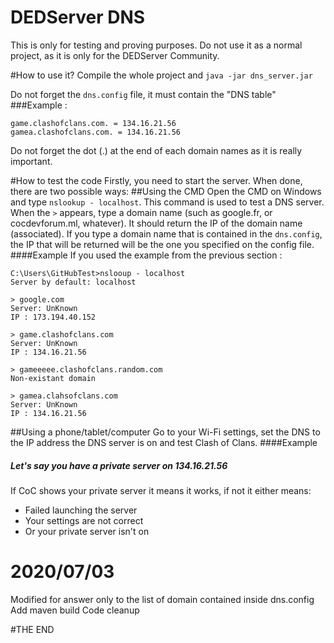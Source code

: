# DEDServer DNS
This is only for testing and proving purposes. Do not use it as a normal project, as it is only for the DEDServer Community.

#How to use it?
Compile the whole project and 
``` java -jar dns_server.jar ```

Do not forget the `dns.config` file, it must contain the "DNS table"
###Example : 
```
game.clashofclans.com. = 134.16.21.56
gamea.clashofclans.com. = 134.16.21.56
```
Do not forget the dot (.) at the end of each domain names as it is really important.

#How to test the code
Firstly, you need to start the server. When done, there are two possible ways:
##Using the CMD
Open the CMD on Windows and type `nslookup - localhost`. This command is used to test a DNS server. When the `>` appears, type a domain name (such as google.fr, or cocdevforum.ml, whatever). It should return the IP of the domain name (associated). If you type a domain name that is contained in the `dns.config`, the IP that will be returned will be the one you specified on the config file. 
####Example
If you used the example from the previous section :
```
C:\Users\GitHubTest>nslooup - localhost
Server by default: localhost

> google.com
Server: UnKnown
IP : 173.194.40.152

> game.clashofclans.com
Server: UnKnown
IP : 134.16.21.56

> gameeeee.clashofclans.random.com
Non-existant domain

> gamea.clahsofclans.com
Server: UnKnown
IP : 134.16.21.56
```
##Using a phone/tablet/computer
Go to your Wi-Fi settings, set the DNS to the IP address the DNS server is on and test Clash of Clans.
####Example
##### Let's say you have a private server on 134.16.21.56
If CoC shows your private server it means it works, if not it either means:
- Failed launching the server
- Your settings are not correct
- Or your private server isn't on

# 2020/07/03

Modified for answer only to the list of domain contained inside dns.config
Add maven build
Code cleanup

#THE END